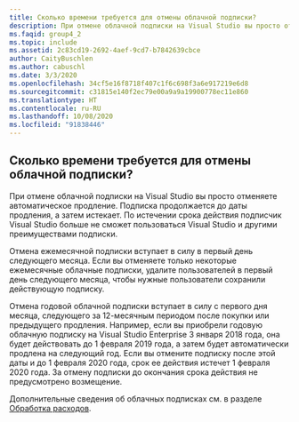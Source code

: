 ```yaml
---
title: Сколько времени требуется для отмены облачной подписки?
description: При отмене облачной подписки на Visual Studio вы просто отменяете автоматическое продление. Подписка продолжается до даты...
ms.faqid: group4_2
ms.topic: include
ms.assetid: 2c83cd19-2692-4aef-9cd7-b7842639cbce
author: CaityBuschlen
ms.author: cabuschl
ms.date: 3/3/2020
ms.openlocfilehash: 34cf5e16f8718f407c1f6c698f3a6e917219e6d8
ms.sourcegitcommit: c31815e140f2ec79e00a9a9a19900778ec11e860
ms.translationtype: HT
ms.contentlocale: ru-RU
ms.lasthandoff: 10/08/2020
ms.locfileid: "91838446"
---
```

## <a name="how-long-does-it-take-for-my-cloud-subscription-to-be-canceled"></a>Сколько времени требуется для отмены облачной подписки?

При отмене облачной подписки на Visual Studio вы просто отменяете автоматическое продление. Подписка продолжается до даты продления, а затем истекает. По истечении срока действия подписчик Visual Studio больше не сможет пользоваться Visual Studio и другими преимуществами подписки.

Отмена ежемесячной подписки вступает в силу в первый день следующего месяца. Если вы отменяете только некоторые ежемесячные облачные подписки, удалите пользователей в первый день следующего месяца, чтобы нужные пользователи сохранили действующую подписку.

Отмена годовой облачной подписки вступает в силу с первого дня месяца, следующего за 12-месячным периодом после покупки или предыдущего продления. Например, если вы приобрели годовую облачную подписку на Visual Studio Enterprise 3 января 2018 года, она будет действовать до 1 февраля 2019 года, а затем будет автоматически продлена на следующий год. Если вы отмените подписку после этой даты и до 1 февраля 2020 года, срок ее действия истечет 1 февраля 2020 года. За отмену подписки до окончания срока действия не предусмотрено возмещение.

Дополнительные сведения об облачных подписках см. в разделе [Обработка расходов](../../../../vscloud-billing-faq.md#how-charges-are-processed).